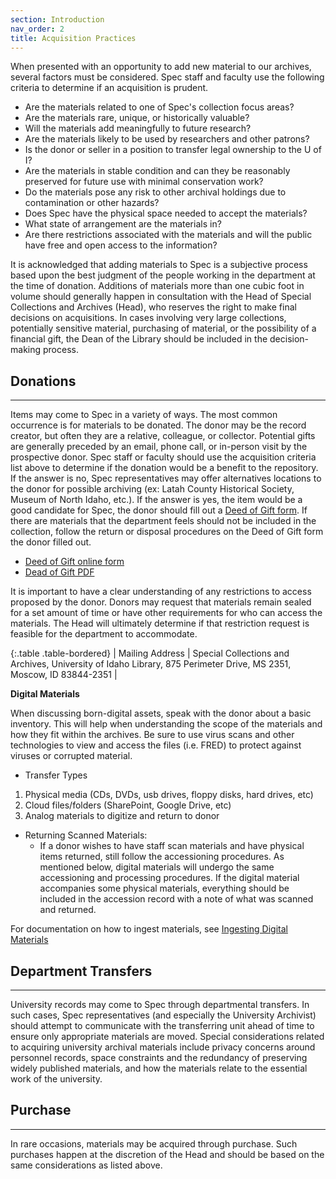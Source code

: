 ```yaml
---
section: Introduction
nav_order: 2
title: Acquisition Practices
---
```


When presented with an opportunity to add new material to our archives, several factors must be considered. Spec staff and faculty use the following criteria to determine if an acquisition is prudent.  
- Are the materials related to one of Spec's collection focus areas? 
- Are the materials rare, unique, or historically valuable? 
- Will the materials add meaningfully to future research? 
- Are the materials likely to be used by researchers and other patrons? 
- Is the donor or seller in a position to transfer legal ownership to the U of I? 
- Are the materials in stable condition and can they be reasonably preserved for future use with minimal conservation work?  
- Do the materials pose any risk to other archival holdings due to contamination or other hazards? 
- Does Spec have the physical space needed to accept the materials? 
- What state of arrangement are the materials in? 
- Are there restrictions associated with the materials and will the public have free and open access to the information? 

It is acknowledged that adding materials to Spec is a subjective process based upon the best judgment of the people working in the department at the time of donation. Additions of materials more than one cubic foot in volume should generally happen in consultation with the Head of Special Collections and Archives (Head), who reserves the right to make final decisions on acquisitions. In cases involving very large collections, potentially sensitive material, purchasing of material, or the possibility of a financial gift, the Dean of the Library should be included in the decision-making process.  

## Donations
---

Items may come to Spec in a variety of ways. The most common occurrence is for materials to be donated. The donor may be the record creator, but often they are a relative, colleague, or collector. Potential gifts are generally preceded by an email, phone call, or in-person visit by the prospective donor. Spec staff or faculty should use the acquisition criteria list above to determine if the donation would be a benefit to the repository. If the answer is no, Spec representatives may offer alternatives locations to the donor for possible archiving (ex: Latah County Historical Society, Museum of North Idaho, etc.). If the answer is yes, the item would be a good candidate for Spec, the donor should fill out a [Deed of Gift form](https://www.lib.uidaho.edu/media/spec/spec_deed_of_gift.pdf). If there are materials that the department feels should not be included in the collection, follow the return or disposal procedures on the Deed of Gift form the donor filled out.

- [Deed of Gift online form](https://forms.office.com/pages/responsepage.aspx?id=Y2u8fpJXGUqyCwS4JgSIUxaSEHQ0MBFJmCa2EIVFmhNUOTk3OFhTNlNPSTRINEY2SlFaSkdaVlQ3OS4u)
- [Dead of Gift PDF](https://www.lib.uidaho.edu/media/spec/spec_deed_of_gift.pdf)

It is important to have a clear understanding of any restrictions to access proposed by the donor. Donors may request that materials remain sealed for a set amount of time or have other requirements for who can access the materials. The Head will ultimately determine if that restriction request is feasible for the department to accommodate.  

{:.table .table-bordered}
| Mailing Address | Special Collections and Archives, University of Idaho Library, 875 Perimeter Drive, MS 2351, Moscow, ID 83844-2351 |


**Digital Materials**

When discussing born-digital assets, speak with the donor about a basic inventory. This will help when understanding the scope of the materials and how they fit within the archives. Be sure to use virus scans and other technologies to view and access the files (i.e. FRED) to protect against viruses or corrupted material. 

- Transfer Types
1. Physical media (CDs, DVDs, usb drives, floppy disks, hard drives, etc) 
2. Cloud files/folders (SharePoint, Google Drive, etc) 
3. Analog materials to digitize and return to donor

- Returning Scanned Materials:
    - If a donor wishes to have staff scan materials and have physical items returned, still follow the accessioning procedures. As mentioned below, digital materials will undergo the same accessioning and processing procedures. If the digital material accompanies some physical materials, everything should be included in the accession record with a note of what was scanned and returned. 

For documentation on how to ingest materials, see [Ingesting Digital Materials](https://uidaholib.github.io/spec-docs/content/practices-procedures/digital-ingest.html)

## Department Transfers
---

University records may come to Spec through departmental transfers. In such cases, Spec representatives (and especially the University Archivist) should attempt to communicate with the transferring unit ahead of time to ensure only appropriate materials are moved. Special considerations related to acquiring university archival materials include privacy concerns around personnel records, space constraints and the redundancy of preserving widely published materials, and how the materials relate to the essential work of the university.

## Purchase
---

In rare occasions, materials may be acquired through purchase. Such purchases happen at the discretion of the Head and should be based on the same considerations as listed above.  